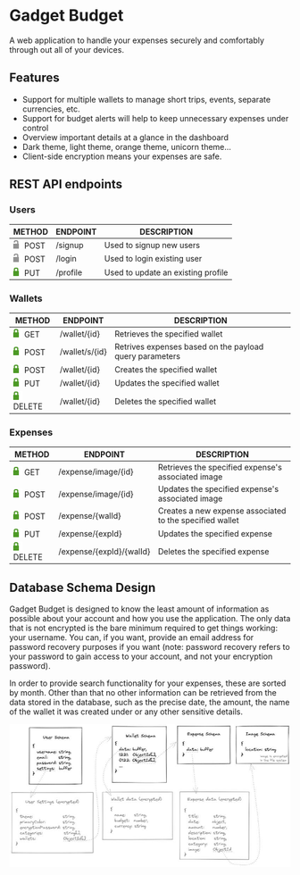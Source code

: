 # Gadget Budget

A web application to handle your expenses securely and comfortably through out all of your devices.

## Features

+ Support for multiple wallets to manage short trips, events, separate currencies, etc.
+ Support for budget alerts will help to keep unnecessary expenses under control
+ Overview important details at a glance in the dashboard
+ Dark theme, light theme, orange theme, unicorn theme...
+ Client-side encryption means your expenses are safe.

## REST API endpoints

### Users

| METHOD  | ENDPOINT  | DESCRIPTION |
| ------------------------------------------ | -------- | ---------------------------------- |
| ![open padlock](assets/lock-gray.png) POST | /signup  | Used to signup new users           |
| ![open padlock](assets/lock-gray.png) POST | /login   | Used to login existing user        |
| ![padlock](assets/lock-green.png)     PUT  | /profile | Used to update an existing profile |

### Wallets

| METHOD  | ENDPOINT  | DESCRIPTION |
| ---------------------------------------- | -------------- | ------------------------------------------------------- |
| ![padlock](assets/lock-green.png) GET    | /wallet/{id}   | Retrieves the specified wallet                          |
| ![padlock](assets/lock-green.png) POST   | /wallet/s/{id} | Retrives expenses based on the payload query parameters |
| ![padlock](assets/lock-green.png) POST   | /wallet/{id}   | Creates the specified wallet                            |
| ![padlock](assets/lock-green.png) PUT    | /wallet/{id}   | Updates the specified wallet                            |
| ![padlock](assets/lock-green.png) DELETE | /wallet/{id}   | Deletes the specified wallet                            |

### Expenses

| METHOD  | ENDPOINT  | DESCRIPTION |
| ---------------------------------------- | ------------------------ | -------------------------------------------------------- |
| ![padlock](assets/lock-green.png) GET    | /expense/image/{id}      | Retrieves the specified expense's associated image       |
| ![padlock](assets/lock-green.png) POST   | /expense/image/{id}      | Updates the specified expense's associated image         |
| ![padlock](assets/lock-green.png) POST   | /expense/{walId}         | Creates a new expense associated to the specified wallet |
| ![padlock](assets/lock-green.png) PUT    | /expense/{expId}         | Updates the specified expense                            |
| ![padlock](assets/lock-green.png) DELETE | /expense/{expId}/{walId} | Deletes the specified expense                            |

## Database Schema Design

Gadget Budget is designed to know the least amount of information as possible about your account and how you use the application. The only data that is not encrypted is the bare minimum required to get things working: your username. You can, if you want, provide an email address for password recovery purposes if you want (note: password recovery refers to your password to gain access to your account, and not your encryption password).

In order to provide search functionality for your expenses, these are sorted by month. Other than that no other information can be retrieved from the data stored in the database, such as the precise date, the amount, the name of the wallet it was created under or any other sensitive details.

![database schema](assets/db_schema.jpeg)

